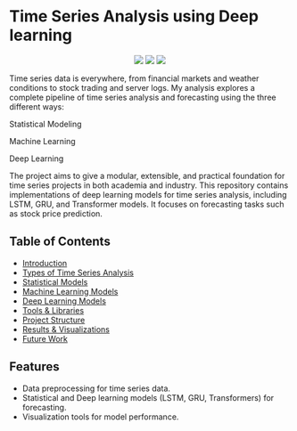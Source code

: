 <h1>Time Series Analysis using Deep learning </h1>
<p align="center"> <img src="https://img.shields.io/badge/domain-time%20series%20forecasting-blue" /> <img src="https://img.shields.io/badge/methods-Statistical%20%7C%20ML%20%7C%20DL-green" /> <img src="https://img.shields.io/badge/status-In progress%20-important" /> </p>

Time series data is everywhere, from financial markets and weather conditions to stock trading and server logs. My analysis explores a complete pipeline of time series analysis and forecasting using the three different ways:

Statistical Modeling

Machine Learning

Deep Learning

The project aims to give a modular, extensible, and practical foundation for time series projects in both academia and industry.
This repository contains implementations of deep learning models for time series analysis, including LSTM, GRU, and Transformer models. It focuses on forecasting tasks such as stock price prediction.

##  Table of Contents

- [ Introduction](#-introduction)
- [Types of Time Series Analysis](#-types-of-time-series-analysis)
- [Statistical Models](#-statistical-models)
- [Machine Learning Models](#-machine-learning-models)
- [Deep Learning Models](#-deep-learning-models)
- [Tools & Libraries](#️-tools--libraries)
- [Project Structure](#-project-structure)
- [Results & Visualizations](#-results--visualizations)
- [Future Work](#-future-work)



## Features
- Data preprocessing for time series data.
- Statistical and Deep learning models (LSTM, GRU, Transformers) for forecasting.
- Visualization tools for model performance.

